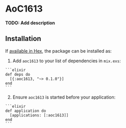 # AoC1613

**TODO: Add description**

## Installation

If [available in Hex](https://hex.pm/docs/publish), the package can be installed as:

  1. Add `aoc1613` to your list of dependencies in `mix.exs`:

    ```elixir
    def deps do
      [{:aoc1613, "~> 0.1.0"}]
    end
    ```

  2. Ensure `aoc1613` is started before your application:

    ```elixir
    def application do
      [applications: [:aoc1613]]
    end
    ```

